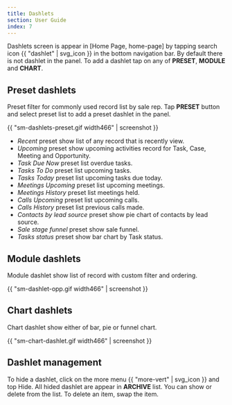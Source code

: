 ```yaml
---
title: Dashlets
section: User Guide
index: 7
---
```


Dashlets screen is appear in [Home Page, home-page] by tapping search icon {{ "dashlet" | svg_icon }} in the bottom navigation bar. By default there is not dashlet in the panel. To add a dashlet tap on any of **PRESET**, **MODULE** and **CHART**.


## Preset dashlets

Preset filter for commonly used record list by sale rep. Tap **PRESET** button and select preset list to add a preset dashlet in the panel.

{{ "sm-dashlets-preset.gif width466" | screenshot }}

* *Recent* preset show list of any record that is recently view.
* *Upcoming* preset show upcoming activities record for Task, Case, Meeting and Opportunity.
* *Task Due Now* preset list overdue tasks.
* *Tasks To Do* preset list upcoming tasks.
* *Tasks Today* preset list upcoming tasks due today.
* *Meetings Upcoming* preset list upcoming meetings.
* *Meetings History* preset list meetings held.
* *Calls Upcoming* preset list upcoming calls.
* *Calls History* preset list previous calls made.
* *Contacts by lead source* preset show pie chart of contacts by lead source.
* *Sale stage funnel* preset show sale funnel.
* *Tasks status* preset show bar chart by Task status.

## Module dashlets

Module dashlet show list of record with custom filter and ordering.

{{ "sm-dashlet-opp.gif width466" | screenshot }}


## Chart dashlets

Chart dashlet show either of bar, pie or funnel chart.

{{ "sm-chart-dashlet.gif width466" | screenshot }}

## Dashlet management

To hide a dashlet, click on the more menu {{ "more-vert" | svg_icon }} and top Hide. All hided dashlet are appear in **ARCHIVE** list. You can show or delete from the list. To delete an item, swap the item.


